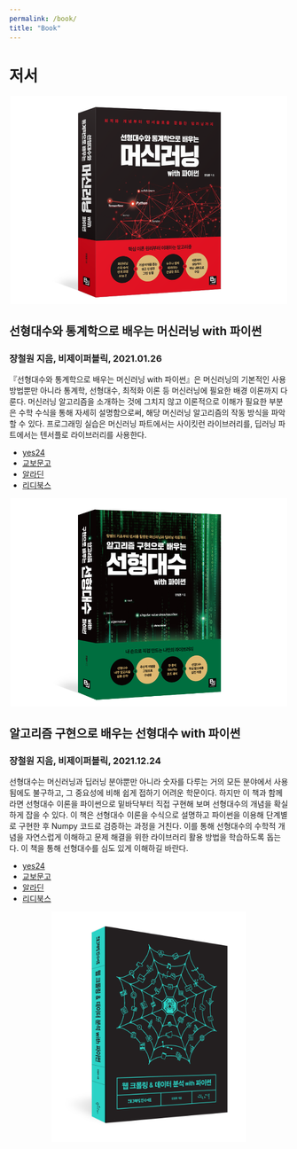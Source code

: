```yaml
---
permalink: /book/
title: "Book"
---
```


# 저서    


<center><img src="/assets/images/book/ml_by_la_stat.png" width="500"></center>   


## 선형대수와 통계학으로 배우는 머신러닝 with 파이썬  
### 장철원 지음, 비제이퍼블릭, 2021.01.26    

『선형대수와 통계학으로 배우는 머신러닝 with 파이썬』은 머신러닝의 기본적인 사용 방법뿐만 아니라 통계학, 선형대수, 최적화 이론 등 머신러닝에 필요한 배경 이론까지 다룬다. 머신러닝 알고리즘을 소개하는 것에 그치지 않고 이론적으로 이해가 필요한 부분은 수학 수식을 통해 자세히 설명함으로써, 해당 머신러닝 알고리즘의 작동 방식을 파악할 수 있다. 프로그래밍 실습은 머신러닝 파트에서는 사이킷런 라이브러리를, 딥러닝 파트에서는 텐서플로 라이브러리를 사용한다. 

 * [yes24](http://www.yes24.com/Product/Goods/97032765?OzSrank=1)   
 * [교보문고](http://www.kyobobook.co.kr/product/detailViewKor.laf?ejkGb=KOR&mallGb=KOR&barcode=9791165920395&orderClick=LAG&Kc=)  
 * [알라딘](https://www.aladin.co.kr/shop/wproduct.aspx?ItemId=262038358)   
 * [리디북스](https://ridibooks.com/books/3780000100?_s=search&_q=%EC%9E%A5%EC%B2%A0%EC%9B%90)  


<center><img src="/assets/images/book/linear_algebra_with_python.png" width="500"></center>   


## 알고리즘 구현으로 배우는 선형대수 with 파이썬
### 장철원 지음, 비제이퍼블릭, 2021.12.24

선형대수는 머신러닝과 딥러닝 분야뿐만 아니라 숫자를 다루는 거의 모든 분야에서 사용됨에도 불구하고, 그 중요성에 비해 쉽게 접하기 어려운 학문이다. 하지만 이 책과 함께라면 선형대수 이론을 파이썬으로 밑바닥부터 직접 구현해 보며 선형대수의 개념을 확실하게 잡을 수 있다. 이 책은 선형대수 이론을 수식으로 설명하고 파이썬을 이용해 단계별로 구현한 후 Numpy 코드로 검증하는 과정을 거친다. 이를 통해 선형대수의 수학적 개념을 자연스럽게 이해하고 문제 해결을 위한 라이브러리 활용 방법을 학습하도록 돕는다. 이 책을 통해 선형대수를 심도 있게 이해하길 바란다.  

* [yes24](http://www.yes24.com/Product/Goods/105772247)
* [교보문고](http://www.kyobobook.co.kr/product/detailViewKor.laf?ejkGb=KOR&mallGb=KOR&barcode=9791165921125&orderClick=LEa&Kc=)
* [알라딘](https://www.aladin.co.kr/shop/wproduct.aspx?ItemId=285412337)
* [리디북스](https://ridibooks.com/books/3780000139?_s=search&_q=%EC%9E%A5%EC%B2%A0%EC%9B%90&_rdt_sid=search&_rdt_idx=0)


<center><img src="/assets/images/book/webcrawling_3d.jpg" width="350"></center>   



